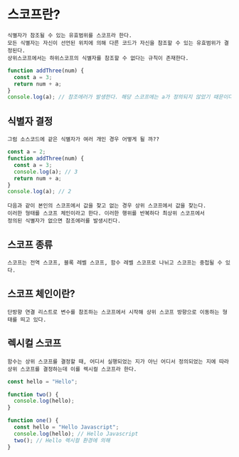 # 스코프란?

    식별자가 참조될 수 있는 유효범위를 스코프라 한다.
    모든 식별자는 자신이 선언된 위치에 의해 다른 코드가 자신을 참조할 수 있는 유효범위가 결정된다.
    상위스코프에서는 하위스코프의 식별자를 참조할 수 없다는 규칙이 존재한다.

```javascript
function addThree(num) {
  const a = 3;
  return num + a;
}
console.log(a); // 참조에러가 발생한다. 해당 스코프에는 a가 정의되지 않았기 때문이다.
```

## 식별자 결정

    그럼 소스코드에 같은 식별자가 여러 개인 경우 어떻게 될 까??

```javascript
const a = 2;
function addThree(num) {
  const a = 3;
  console.log(a); // 3
  return num + a;
}
console.log(a); // 2
```

    다음과 같이 본인의 스코프에서 값을 찾고 없는 경우 상위 스코프에서 값을 찾는다.
    이러한 형태를 스코프 체인이라고 한다. 이러한 행위를 반복하다 최상위 스코프에서
    정의된 식별자가 없으면 참조에러를 발생시킨다.

## 스코프 종류

    스코프는 전역 스코프, 블록 레벨 스코프, 함수 레벨 스코프로 나뉘고 스코프는 중첩될 수 있다.

## 스코프 체인이란?

    단방향 연결 리스트로 변수를 참조하는 스코프에서 시작해 상위 스코프 방향으로 이동하는 형태를 띄고 있다.

## 렉시컬 스코프

    함수는 상위 스코프를 결정할 때, 어디서 실행되었는 지가 아닌 어디서 정의되었는 지에 따라
    상위 스코프를 결정하는데 이를 렉시컬 스코프라 한다.

```javascript
const hello = "Hello";

function two() {
  console.log(hello);
}

function one() {
  const hello = "Hello Javascript";
  console.log(hello); // Hello Javascript
  two(); // Hello 렉시컬 환경에 의해
}
```
